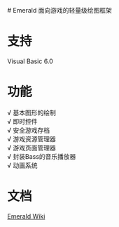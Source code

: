 ﻿﻿# Emerald面向游戏的轻量级绘图框架# 支持Visual Basic 6.0  # 功能√ 基本图形的绘制  √ 即时控件  √ 安全游戏存档  √ 游戏资源管理器  √ 游戏页面管理器  √ 封装Bass的音乐播放器  √ 动画系统  # 文档 [Emerald Wiki](https://github.com/buger404/Emerald/wiki)